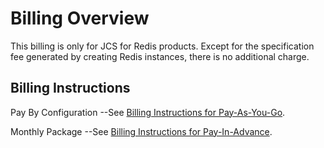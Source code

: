 # Billing Overview

This billing is only for JCS for Redis products. Except for the specification fee generated by creating Redis instances, there is no additional charge.

## Billing Instructions
Pay By Configuration
--See  [Billing Instructions for Pay-As-You-Go](https://docs.jdcloud.com/en/billing/postpay).

Monthly Package
--See [Billing Instructions for Pay-In-Advance](https://docs.jdcloud.com/en/billing/prepay).
